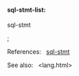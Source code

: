 #### sql\-stmt\-list:








sql\-stmt








;





  

References:   [sql\-stmt](#sql-stmt)  

See also:   <lang.html>

